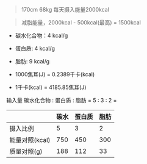
>170cm 68kg 每天摄入能量2000kcal

>减脂能量，2000kcal - 500kcal(最高) = 1500kcal

* 碳水化合物：4 kcal/g
* 蛋白质: 4 kcal/g
* 脂肪: 9 kcal/g

* 1000焦耳(J) = 0.2389千卡(kcal)
* 1千卡(kcal) = 4185.85焦耳(J)

输入量  碳水化合物 : 蛋白质 : 脂肪  = 5 : 3 : 2 = 

|                | 碳水 | 蛋白质 | 脂肪 |
| -------------- | ---- | ------ | ---- |
| 摄入比例       | 5    | 3      | 2    |
| 能量对照(kcal) | 750  | 450    | 300  |
| 质量对照(g)    | 188  | 112    | 33   |